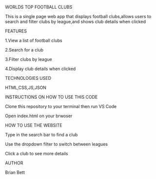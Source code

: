WORLDS TOP FOOTBALL CLUBS

This is a single page web app that displays football clubs,allows users to search and filter clubs by league,and shows club details when clicked

FEATURES

1.View a list of football clubs

2.Search for a club

3.Filter clubs by league

4.Display club details when clicked


TECHNOLOGIES USED

HTML,CSS,JS,JSON

INSTRUCTIONS ON HOW TO USE THIS CODE

Clone this repository to your terminal then run VS Code

Open index.html on your brwoser

HOW TO USE THE WEBSITE

Type in the search bar to find a club

Use the dropdown filter to switch between leagues

Click a club to see more details

AUTHOR

Brian Bett
 